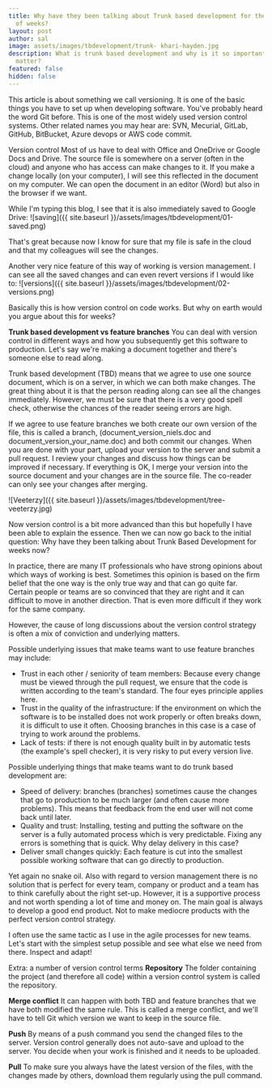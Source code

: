 ```yaml
---
title: Why have they been talking about Trunk based development for the last couple
  of weeks?
layout: post
author: sal
image: assets/images/tbdevelopment/trunk- khari-hayden.jpg
description: What is trunk based development and why is it so important? Does it really
  matter?
featured: false
hidden: false
---
```


This article is about something we call versioning. It is one of the basic things you have to set up when developing software. You've probably heard the word Git before. This is one of the most widely used version control systems. Other related names you may hear are: SVN, Mecurial, GitLab, GitHub, BitBucket, Azure devops or AWS code commit.

Version control
Most of us have to deal with Office and OneDrive or Google Docs and Drive. The source file is somewhere on a server (often in the cloud) and anyone who has access can make changes to it. If you make a change locally (on your computer), I will see this reflected in the document on my computer. We can open the document in an editor (Word) but also in the browser if we want.

While I'm typing this blog, I see that it is also immediately saved to Google Drive:
![saving]({{ site.baseurl }}/assets/images/tbdevelopment/01-saved.png)

That's great because now I know for sure that my file is safe in the cloud and that my colleagues will see the changes. 

Another very nice feature of this way of working is version management. I can see all the saved changes and can even revert versions if I would like to:
![versions]({{ site.baseurl }}/assets/images/tbdevelopment/02-versions.png)

Basically this is how version control on code works. But why on earth would you argue about this for weeks?

**Trunk based development vs feature branches**
You can deal with version control in different ways and how you subsequently get this software to production. Let's say we're making a document together and there's someone else to read along.

Trunk based development (TBD) means that we agree to use one source document, which is on a server, in which we can both make changes. The great thing about it is that the person reading along can see all the changes immediately. However, we must be sure that there is a very good spell check, otherwise the chances of the reader seeing errors are high.

If we agree to use feature branches we both create our own version of the file, this is called a branch, (document_version_niels.doc and document_version_your_name.doc) and both commit our changes. When you are done with your part, upload your version to the server and submit a pull request. I review your changes and discuss how things can be improved if necessary. If everything is OK, I merge your version into the source document and your changes are in the source file. The co-reader can only see your changes after merging.

![Veeterzy]({{ site.baseurl }}/assets/images/tbdevelopment/tree-veeterzy.jpg)

Now version control is a bit more advanced than this but hopefully I have been able to explain the essence. Then we can now go back to the initial question: Why have they been talking about Trunk Based Development for weeks now?

In practice, there are many IT professionals who have strong opinions about which ways of working is best. Sometimes this opinion is based on the firm belief that the one way is the only true way and that can go quite far. Certain people or teams are so convinced that they are right and it can difficult to move in another direction. That is even more difficult if they work for the same company.

However, the cause of long discussions about the version control strategy is often a mix of conviction and underlying matters.

Possible underlying issues that make teams want to use feature branches may include:
* Trust in each other / seniority of team members: Because every change must be viewed through the pull request, we ensure that the code is written according to the team's standard. The four eyes principle applies here.
* Trust in the quality of the infrastructure: If the environment on which the software is to be installed does not work properly or often breaks down, it is difficult to use it often. Choosing branches in this case is a case of trying to work around the problems.
* Lack of tests: if there is not enough quality built in by automatic tests (the example's spell checker), it is very risky to put every version live. 

Possible underlying things that make teams want to do trunk based development are:
* Speed of delivery: branches (branches) sometimes cause the changes that go to production to be much larger (and often cause more problems). This means that feedback from the end user will not come back until later.
* Quality and trust: Installing, testing and putting the software on the server is a fully automated process which is very predictable. Fixing any errors is something that is quick. Why delay delivery in this case?
* Deliver small changes quickly: Each feature is cut into the smallest possible working software that can go directly to production.

Yet again no snake oil.
Also with regard to version management there is no solution that is perfect for every team, company or product and a team has to think carefully about the right set-up. However, it is a supportive process and not worth spending a lot of time and money on. The main goal is always to develop a good end product. Not to make mediocre products with the perfect version control strategy.

I often use the same tactic as I use in the agile processes for new teams. Let's start with the simplest setup possible and see what else we need from there. Inspect and adapt!


Extra: a number of version control terms
**Repository**
The folder containing the project (and therefore all code) within a version control system is called the repository.

**Merge conflict**
It can happen with both TBD and feature branches that we have both modified the same rule. This is called a merge conflict, and we'll have to tell Git which version we want to keep in the source file.

**Push**
By means of a push command you send the changed files to the server. Version control generally does not auto-save and upload to the server. You decide when your work is finished and it needs to be uploaded.

**Pull**
To make sure you always have the latest version of the files, with the changes made by others, download them regularly using the pull command.
